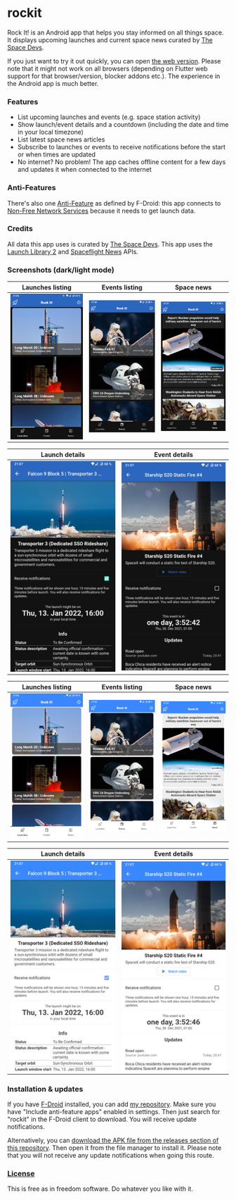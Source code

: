 # rockit
Rock It! is an Android app that helps you stay informed on all things space. It displays upcoming launches and current space news curated by [The Space Devs](https://thespacedevs.com/).

If you just want to try it out quickly, you can open [the web version](https://rockit.010.one/). Please note that it might not work on all browsers (depending on Flutter web support for that browser/version, blocker addons etc.). The experience in the Android app is much better.


### Features
- List upcoming launches and events (e.g. space station activity)
- Show launch/event details and a countdown (including the date and time in your local timezone)
- List latest space news articles
- Subscribe to launches or events to receive notifications before the start or when times are updated
- No internet? No problem! The app caches offline content for a few days and updates it when connected to the internet

### Anti-Features
There's also one [Anti-Feature](https://f-droid.org/docs/Anti-Features/) as defined by F-Droid: this app connects to [Non-Free Network Services](https://f-droid.org/docs/Anti-Features/#NonFreeNet) because it needs to get launch data.

### Credits
All data this app uses is curated by [The Space Devs](https://thespacedevs.com/). This app uses the [Launch Library 2](https://thespacedevs.com/llapi) and [Spaceflight News](https://thespacedevs.com/snapi) APIs.

### Screenshots (dark/light mode)
|                        Launches listing                        |                   Events listing                    |                        Space news                        |
| :------------------------------------------------------------: | :-------------------------------------------------: | :------------------------------------------------------: |
| ![Launch listing](.github/screenshots/d-launches.png) | ![Events listing](.github/screenshots/d-events.png) | ![News listing](.github/screenshots/d-news.png) |

|                   Launch details                    |                   Event details                   |
| :-------------------------------------------------: | :-----------------------------------------------: |
| ![Launch details](.github/screenshots/d-launch.png) | ![Event details](.github/screenshots/d-event.png) |

|                        Launches listing                        |                   Events listing                    |                        Space news                        |
| :------------------------------------------------------------: | :-------------------------------------------------: | :------------------------------------------------------: |
| ![Launch listing](.github/screenshots/l-launches.png) | ![Events listing](.github/screenshots/l-events.png) | ![News listing](.github/screenshots/l-news.png) |

|                   Launch details                    |                   Event details                   |
| :-------------------------------------------------: | :-----------------------------------------------: |
| ![Launch details](.github/screenshots/l-launch.png) | ![Event details](.github/screenshots/l-event.png) |




### Installation & updates
If you have [F-Droid](https://f-droid.org/) installed, you can add [my repository](https://github.com/xarantolus/fdroid). Make sure you have "Include anti-feature apps" enabled in settings. Then just search for "rockit" in the F-Droid client to download. You will receive update notifications.

Alternatively, you can [download the APK file from the releases section of this repository](https://github.com/xarantolus/rockit/releases/latest). Then open it from the file manager to install it. Please note that you will not receive any update notifications when going this route.


### [License](LICENSE)
This is free as in freedom software. Do whatever you like with it.
